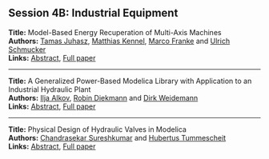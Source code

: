 <h2>Session 4B: Industrial Equipment</h2>
<p>
<b>Title:</b> Model-Based Energy Recuperation of Multi-Axis Machines<br />
<b>Authors:</b> <a href="../authors/author_153.html">Tamas Juhasz</a>, <a href="../authors/author_161.html">Matthias Kennel</a>, <a href="../authors/author_93.html">Marco Franke</a> and <a href="../authors/author_277.html">Ulrich Schmucker</a><br />
<b>Links:</b> <a href="../abstracts/abstract_65.pdf">Abstract</a>, <a href="../submissions/ECP14096609_JuhaszKennelFrankeSchmucker.pdf">Full paper</a>
</p>
<hr />
<p>
<b>Title:</b> A Generalized Power-Based Modelica Library with Application to an Industrial Hydraulic Plant<br />
<b>Authors:</b> <a href="../authors/author_4.html">Ilja Alkov</a>, <a href="../authors/author_70.html">Robin Diekmann</a> and <a href="../authors/author_333.html">Dirk Weidemann</a><br />
<b>Links:</b> <a href="../abstracts/abstract_66.pdf">Abstract</a>, <a href="../submissions/ECP14096617_AlkovDiekmannWeidemann.pdf">Full paper</a>
</p>
<hr />
<p>
<b>Title:</b> Physical Design of Hydraulic Valves in Modelica<br />
<b>Authors:</b> <a href="../authors/author_298.html">Chandrasekar Sureshkumar</a> and <a href="../authors/author_314.html">Hubertus Tummescheit</a><br />
<b>Links:</b> <a href="../abstracts/abstract_67.pdf">Abstract</a>, <a href="../submissions/ECP14096627_SureshkumarTummescheit.pdf">Full paper</a>
</p>
